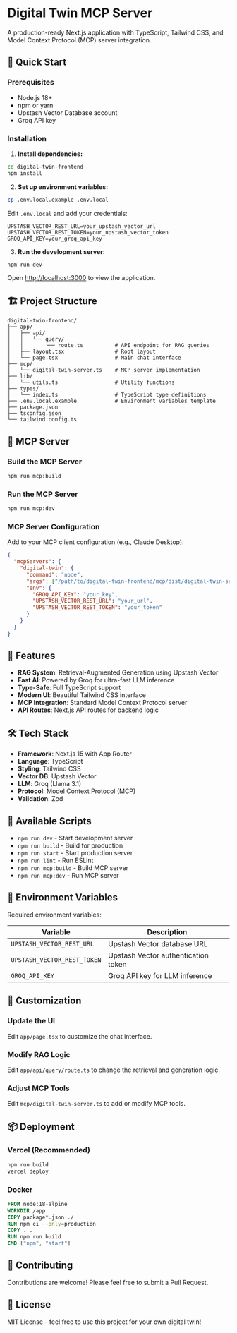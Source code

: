 # Digital Twin MCP Server

A production-ready Next.js application with TypeScript, Tailwind CSS, and Model Context Protocol (MCP) server integration.

## 🚀 Quick Start

### Prerequisites

- Node.js 18+ 
- npm or yarn
- Upstash Vector Database account
- Groq API key

### Installation

1. **Install dependencies:**
```bash
cd digital-twin-frontend
npm install
```

2. **Set up environment variables:**
```bash
cp .env.local.example .env.local
```

Edit `.env.local` and add your credentials:
```env
UPSTASH_VECTOR_REST_URL=your_upstash_vector_url
UPSTASH_VECTOR_REST_TOKEN=your_upstash_vector_token
GROQ_API_KEY=your_groq_api_key
```

3. **Run the development server:**
```bash
npm run dev
```

Open [http://localhost:3000](http://localhost:3000) to view the application.

## 🏗️ Project Structure

```
digital-twin-frontend/
├── app/
│   ├── api/
│   │   └── query/
│   │       └── route.ts          # API endpoint for RAG queries
│   ├── layout.tsx                # Root layout
│   └── page.tsx                  # Main chat interface
├── mcp/
│   └── digital-twin-server.ts    # MCP server implementation
├── lib/
│   └── utils.ts                  # Utility functions
├── types/
│   └── index.ts                  # TypeScript type definitions
├── .env.local.example            # Environment variables template
├── package.json
├── tsconfig.json
└── tailwind.config.ts
```

## 🔧 MCP Server

### Build the MCP Server

```bash
npm run mcp:build
```

### Run the MCP Server

```bash
npm run mcp:dev
```

### MCP Server Configuration

Add to your MCP client configuration (e.g., Claude Desktop):

```json
{
  "mcpServers": {
    "digital-twin": {
      "command": "node",
      "args": ["/path/to/digital-twin-frontend/mcp/dist/digital-twin-server.js"],
      "env": {
        "GROQ_API_KEY": "your_key",
        "UPSTASH_VECTOR_REST_URL": "your_url",
        "UPSTASH_VECTOR_REST_TOKEN": "your_token"
      }
    }
  }
}
```

## 🎯 Features

- **RAG System**: Retrieval-Augmented Generation using Upstash Vector
- **Fast AI**: Powered by Groq for ultra-fast LLM inference
- **Type-Safe**: Full TypeScript support
- **Modern UI**: Beautiful Tailwind CSS interface
- **MCP Integration**: Standard Model Context Protocol server
- **API Routes**: Next.js API routes for backend logic

## 🛠️ Tech Stack

- **Framework**: Next.js 15 with App Router
- **Language**: TypeScript
- **Styling**: Tailwind CSS
- **Vector DB**: Upstash Vector
- **LLM**: Groq (Llama 3.1)
- **Protocol**: Model Context Protocol (MCP)
- **Validation**: Zod

## 📝 Available Scripts

- `npm run dev` - Start development server
- `npm run build` - Build for production
- `npm run start` - Start production server
- `npm run lint` - Run ESLint
- `npm run mcp:build` - Build MCP server
- `npm run mcp:dev` - Run MCP server

## 🔐 Environment Variables

Required environment variables:

| Variable | Description |
|----------|-------------|
| `UPSTASH_VECTOR_REST_URL` | Upstash Vector database URL |
| `UPSTASH_VECTOR_REST_TOKEN` | Upstash Vector authentication token |
| `GROQ_API_KEY` | Groq API key for LLM inference |

## 🎨 Customization

### Update the UI

Edit `app/page.tsx` to customize the chat interface.

### Modify RAG Logic

Edit `app/api/query/route.ts` to change the retrieval and generation logic.

### Adjust MCP Tools

Edit `mcp/digital-twin-server.ts` to add or modify MCP tools.

## 📦 Deployment

### Vercel (Recommended)

```bash
npm run build
vercel deploy
```

### Docker

```dockerfile
FROM node:18-alpine
WORKDIR /app
COPY package*.json ./
RUN npm ci --only=production
COPY . .
RUN npm run build
CMD ["npm", "start"]
```

## 🤝 Contributing

Contributions are welcome! Please feel free to submit a Pull Request.

## 📄 License

MIT License - feel free to use this project for your own digital twin!
